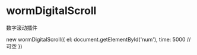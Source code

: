 # wormDigitalScroll
数字滚动插件

new wormDigitalScroll({
  el: document.getElementById('num'),
  time: 5000 // 可空
})
